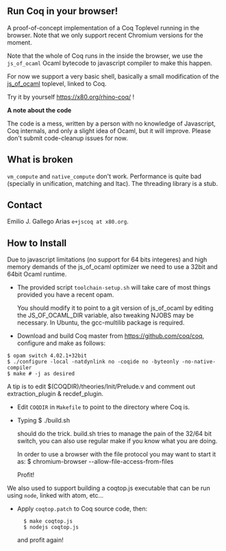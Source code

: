 Run Coq in your browser!
------------------------

A proof-of-concept implementation of a Coq Toplevel running in the
browser. Note that we only support recent Chromium versions for the moment.

Note that the whole of Coq runs in the inside the browser, we use the
`js_of_ocaml` Ocaml bytecode to javascript compiler to make this happen.

For now we support a very basic shell, basically a small modification
of the [js\_of\_ocaml](http://ocsigen.org/js_of_ocaml/) toplevel,
linked to Coq.

Try it by yourself <https://x80.org/rhino-coq/> !

**A note about the code**

The code is a mess, written by a person with no knowledge of
Javascript, Coq internals, and only a slight idea of Ocaml, but it
will improve. Please don't submit code-cleanup issues for now.

## What is broken ##

`vm_compute` and `native_compute` don't work. Performance
is quite bad (specially in unification, matching and ltac). The
threading library is a stub.

## Contact ##

Emilio J. Gallego Arias `e+jscoq at x80.org`.

## How to Install ##

Due to javascript limitations (no support for 64 bits integeres) and
high memory demands of the js_of_ocaml optimizer we need to use a
32bit and 64bit Ocaml runtime.

* The provided script `toolchain-setup.sh` will take care of most
  things provided you have a recent opam.

  You should modify it to point to a git version of js_of_ocaml by
  editing the JS_OF_OCAML_DIR variable, also tweaking NJOBS may be
  necessary. In Ubuntu, the gcc-multilib package is required.

* Download and build Coq master from <https://github.com/coq/coq>, configure and make as follows:

````
$ opam switch 4.02.1+32bit
$ ./configure -local -natdynlink no -coqide no -byteonly -no-native-compiler
$ make # -j as desired
````

  A tip is to edit $(COQDIR)/theories/Init/Prelude.v and comment out extraction_plugin & recdef_plugin.

* Edit `COQDIR` in `Makefile` to point to the directory where Coq is.

* Typing
        $ ./build.sh

  should do the trick. build.sh tries to manage the pain of the 32/64
  bit switch, you can also use regular make if you know what you are doing.

  In order to use a browser with the file protocol you may want to start it as:
        $ chromium-browser --allow-file-access-from-files

  Profit!

We also used to support building a coqtop.js executable that can be run using
`node`, linked with atom, etc...

* Apply `coqtop.patch` to Coq source code, then:

        $ make coqtop.js
        $ nodejs coqtop.js
  and profit again!
